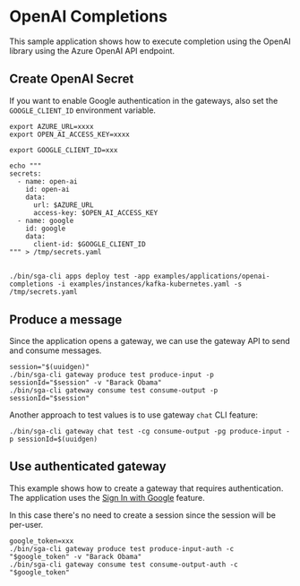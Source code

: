 # OpenAI Completions

This sample application shows how to execute completion using the OpenAI library using the Azure OpenAI API endpoint.

## Create OpenAI Secret

If you want to enable Google authentication in the gateways, also set the `GOOGLE_CLIENT_ID` environment variable.

```
export AZURE_URL=xxxx
export OPEN_AI_ACCESS_KEY=xxxx

export GOOGLE_CLIENT_ID=xxx

echo """
secrets:
  - name: open-ai
    id: open-ai
    data:
      url: $AZURE_URL
      access-key: $OPEN_AI_ACCESS_KEY
  - name: google
    id: google
    data:
      client-id: $GOOGLE_CLIENT_ID
""" > /tmp/secrets.yaml
```
## 
```
./bin/sga-cli apps deploy test -app examples/applications/openai-completions -i examples/instances/kafka-kubernetes.yaml -s /tmp/secrets.yaml
```

## Produce a message
Since the application opens a gateway, we can use the gateway API to send and consume messages.

```
session="$(uuidgen)"
./bin/sga-cli gateway produce test produce-input -p sessionId="$session" -v "Barack Obama"
./bin/sga-cli gateway consume test consume-output -p sessionId="$session"
```

Another approach to test values is to use gateway `chat` CLI feature:
```
./bin/sga-cli gateway chat test -cg consume-output -pg produce-input -p sessionId=$(uuidgen)
```


## Use authenticated gateway
This example shows how to create a gateway that requires authentication. The application uses the [Sign In with Google](https://developers.google.com/identity/gsi/web/guides/overview) feature.

In this case there's no need to create a session since the session will be per-user.

```
google_token=xxx
./bin/sga-cli gateway produce test produce-input-auth -c "$google_token" -v "Barack Obama"
./bin/sga-cli gateway consume test consume-output-auth -c "$google_token"
```








```


